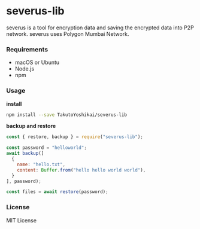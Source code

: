 # severus-lib
severus is a tool for encryption data and saving the encrypted data into P2P network. severus uses Polygon Mumbai Network.

### Requirements
* macOS or Ubuntu
* Node.js
* npm

### Usage
**install**
```bash
npm install --save TakutoYoshikai/severus-lib
```

**backup and restore**
```javascript
const { restore, backup } = require("severus-lib");

const password = "helloworld";
await backup([
  {
    name: "hello.txt",
    content: Buffer.from("hello hello world world"),
  }
], password);

const files = await restore(password);
```

### License
MIT License
